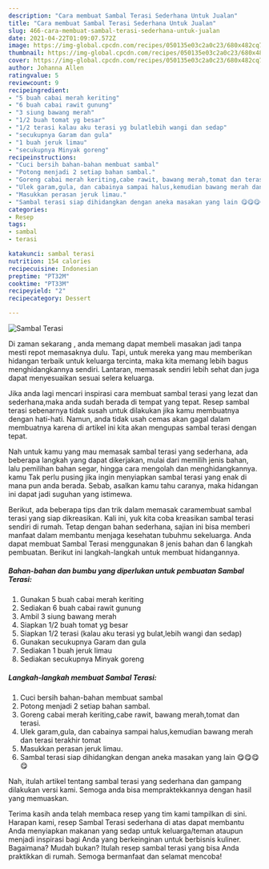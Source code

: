 ```yaml
---
description: "Cara membuat Sambal Terasi Sederhana Untuk Jualan"
title: "Cara membuat Sambal Terasi Sederhana Untuk Jualan"
slug: 466-cara-membuat-sambal-terasi-sederhana-untuk-jualan
date: 2021-04-22T01:09:07.572Z
image: https://img-global.cpcdn.com/recipes/050135e03c2a0c23/680x482cq70/sambal-terasi-foto-resep-utama.jpg
thumbnail: https://img-global.cpcdn.com/recipes/050135e03c2a0c23/680x482cq70/sambal-terasi-foto-resep-utama.jpg
cover: https://img-global.cpcdn.com/recipes/050135e03c2a0c23/680x482cq70/sambal-terasi-foto-resep-utama.jpg
author: Johanna Allen
ratingvalue: 5
reviewcount: 9
recipeingredient:
- "5 buah cabai merah keriting"
- "6 buah cabai rawit gunung"
- "3 siung bawang merah"
- "1/2 buah tomat yg besar"
- "1/2 terasi kalau aku terasi yg bulatlebih wangi dan sedap"
- "secukupnya Garam dan gula"
- "1 buah jeruk limau"
- "secukupnya Minyak goreng"
recipeinstructions:
- "Cuci bersih bahan-bahan membuat sambal"
- "Potong menjadi 2 setiap bahan sambal."
- "Goreng cabai merah keriting,cabe rawit, bawang merah,tomat dan terasi."
- "Ulek garam,gula, dan cabainya sampai halus,kemudian bawang merah dan terasi terakhir tomat"
- "Masukkan perasan jeruk limau."
- "Sambal terasi siap dihidangkan dengan aneka masakan yang lain 😋😋😋😋"
categories:
- Resep
tags:
- sambal
- terasi

katakunci: sambal terasi 
nutrition: 154 calories
recipecuisine: Indonesian
preptime: "PT32M"
cooktime: "PT33M"
recipeyield: "2"
recipecategory: Dessert

---
```



![Sambal Terasi](https://img-global.cpcdn.com/recipes/050135e03c2a0c23/680x482cq70/sambal-terasi-foto-resep-utama.jpg)

Di zaman  sekarang , anda memang dapat membeli masakan jadi tanpa mesti repot memasaknya dulu. Tapi, untuk mereka yang mau memberikan hidangan terbaik untuk keluarga tercinta, maka kita memang lebih bagus menghidangkannya sendiri. Lantaran, memasak sendiri lebih sehat dan juga dapat menyesuaikan sesuai selera keluarga.

Jika anda lagi mencari inspirasi cara membuat sambal terasi yang lezat dan sederhana,maka anda sudah berada di tempat yang tepat. Resep sambal terasi  sebenarnya tidak susah untuk dilakukan jika kamu membuatnya dengan hati-hati. Namun, anda tidak usah cemas akan gagal dalam membuatnya 
karena di artikel ini kita akan mengupas sambal terasi dengan tepat.  



Nah untuk kamu yang mau memasak sambal terasi yang sederhana, ada beberapa langkah yang dapat dikerjakan, mulai dari memilih jenis bahan, lalu pemilihan bahan segar, hingga cara mengolah dan menghidangkannya. kamu Tak perlu pusing jika ingin menyiapkan sambal terasi yang enak di mana pun anda berada. Sebab, asalkan kamu  tahu caranya, maka hidangan ini dapat jadi suguhan yang istimewa.

Berikut, ada beberapa tips dan trik dalam memasak caramembuat sambal terasi yang siap dikreasikan. Kali ini, yuk kita coba kreasikan sambal terasi sendiri di rumah. Tetap dengan bahan sederhana, sajian ini bisa memberi manfaat dalam membantu menjaga kesehatan tubuhmu sekeluarga. Anda dapat membuat Sambal Terasi menggunakan 8 jenis bahan dan 6 langkah pembuatan. Berikut ini langkah-langkah untuk membuat hidangannya.

<!--inarticleads1-->

##### Bahan-bahan dan bumbu yang diperlukan untuk pembuatan Sambal Terasi:

1. Gunakan 5 buah cabai merah keriting
1. Sediakan 6 buah cabai rawit gunung
1. Ambil 3 siung bawang merah
1. Siapkan 1/2 buah tomat yg besar
1. Siapkan 1/2 terasi (kalau aku terasi yg bulat,lebih wangi dan sedap)
1. Gunakan secukupnya Garam dan gula
1. Sediakan 1 buah jeruk limau
1. Sediakan secukupnya Minyak goreng




<!--inarticleads2-->

##### Langkah-langkah membuat Sambal Terasi:

1. Cuci bersih bahan-bahan membuat sambal
1. Potong menjadi 2 setiap bahan sambal.
1. Goreng cabai merah keriting,cabe rawit, bawang merah,tomat dan terasi.
1. Ulek garam,gula, dan cabainya sampai halus,kemudian bawang merah dan terasi terakhir tomat
1. Masukkan perasan jeruk limau.
1. Sambal terasi siap dihidangkan dengan aneka masakan yang lain 😋😋😋😋




Nah, itulah artikel tentang  sambal terasi  yang sederhana dan gampang dilakukan versi kami. Semoga anda bisa mempraktekkannya dengan hasil yang memuaskan. 

Terima kasih anda telah membaca resep yang tim kami tampilkan di sini. Harapan kami, resep  Sambal Terasi sederhana di atas dapat membantu Anda menyiapkan makanan yang sedap untuk keluarga/teman ataupun menjadi inspirasi bagi Anda yang berkeinginan untuk berbisnis kuliner. Bagaimana? Mudah bukan? Itulah resep sambal terasi yang bisa Anda praktikkan di rumah. Semoga bermanfaat dan selamat mencoba!

